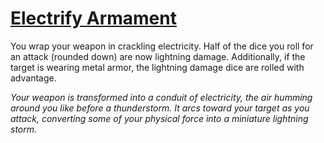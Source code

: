 # [Electrify Armament](Electrify%20Armament.md)
You wrap your weapon in crackling electricity. Half of the dice you roll for an attack (rounded down) are now lightning damage. Additionally, if the target is wearing metal armor, the lightning damage dice are rolled with advantage.

*Your weapon is transformed into a conduit of electricity, the air humming around you like before a thunderstorm. It arcs toward your target as you attack, converting some of your physical force into a miniature lightning storm.*
